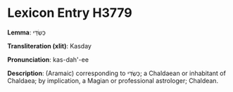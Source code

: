 # Lexicon Entry H3779

**Lemma**: כַּשְׂדַּי

**Transliteration (xlit)**: Kasday

**Pronunciation**: kas-dah'-ee

**Description**:
(Aramaic) corresponding to כַּשְׂדִּי; a Chaldaean or inhabitant of Chaldaea; by implication, a Magian or professional astrologer; Chaldean.
